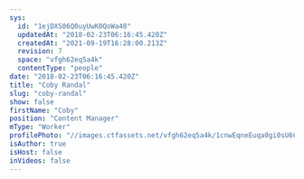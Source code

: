 ```yaml
---
sys:
  id: "1ejDXS06Q0uyUwK0QoWa40"
  updatedAt: "2018-02-23T06:16:45.420Z"
  createdAt: "2021-09-19T16:28:00.213Z"
  revision: 7
  space: "vfgh62eq5a4k"
  contentType: "people"
date: "2018-02-23T06:16:45.420Z"
title: "Coby Randal"
slug: "coby-randal"
show: false
firstName: "Coby"
position: "Content Manager"
mType: "Worker"
profilePhoto: "//images.ctfassets.net/vfgh62eq5a4k/1cnwEqneEuqa0gi0sU6Cyi/bf75d80005721fa67455505f2998786a/21414939_10154636096930947_6318221275452293943_o.jpg"
isAuthor: true
isHost: false
inVideos: false
---
```


